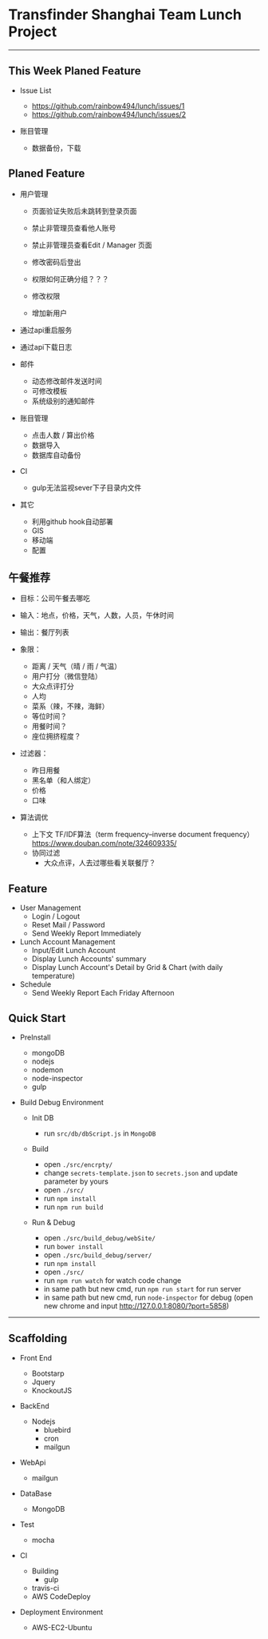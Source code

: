 # Transfinder Shanghai Team Lunch Project
----

## This Week Planed Feature
- Issue List
    - https://github.com/rainbow494/lunch/issues/1
	- https://github.com/rainbow494/lunch/issues/2

- 账目管理
	- 数据备份，下载

## Planed Feature
- 用户管理
	- 页面验证失败后未跳转到登录页面
    - 禁止非管理员查看他人账号
    - 禁止非管理员查看Edit / Manager 页面
	
    - 修改密码后登出
    - 权限如何正确分组？？？
    - 修改权限
    - 增加新用户

- 通过api重启服务
- 通过api下载日志

- 邮件
	- 动态修改邮件发送时间
    - 可修改模板
	- 系统级别的通知邮件

- 账目管理
    - 点击人数 / 算出价格
    - 数据导入
    - 数据库自动备份

- CI
    - gulp无法监视sever下子目录内文件

- 其它
    - 利用github hook自动部署
    - GIS
    - 移动端
    - 配置

## 午餐推荐
- 目标：公司午餐去哪吃

- 输入：地点，价格，天气，人数，人员，午休时间
- 输出：餐厅列表

- 象限： 
	- 距离 / 天气（晴 / 雨 / 气温）
	- 用户打分（微信登陆）
	- 大众点评打分
	- 人均
	- 菜系（辣，不辣，海鲜）
	- 等位时间？
	- 用餐时间？
	- 座位拥挤程度？

- 过滤器：
	- 昨日用餐
	- 黑名单（和人绑定）
	- 价格
	- 口味

- 算法调优
    - 上下文
        TF/IDF算法（term frequency–inverse document frequency）
        https://www.douban.com/note/324609335/
    - 协同过滤
      	- 大众点评，人去过哪些看关联餐厅？


## Feature
- User Management
    - Login / Logout
    - Reset Mail / Password
    - Send Weekly Report Immediately
- Lunch Account Management
    - Input/Edit Lunch Account
    - Display Lunch Accounts' summary
    - Display Lunch Account's Detail by Grid & Chart (with daily temperature)
- Schedule
    - Send Weekly Report Each Friday Afternoon

## Quick Start
- PreInstall
    - mongoDB
    - nodejs
    - nodemon
    - node-inspector
    - gulp

- Build Debug Environment
    - Init DB
        - run ```src/db/dbScript.js``` in ```MongoDB```

    - Build
        - open ```./src/encrpty/```
        - change ```secrets-template.json``` to ```secrets.json``` and update parameter by yours
        - open ```./src/```
        - run ```npm install ```
        - run ```npm run build```

    - Run & Debug
        - open ```./src/build_debug/webSite/```
        - run ```bower install ```
        - open ```./src/build_debug/server/```
        - run ```npm install ```
        - open ```./src/```
        - run ```npm run watch``` for watch code change
        - in same path but new cmd, run ```npm run start``` for run server
        - in same path but new cmd, run ```node-inspector``` for debug (open new chrome and input http://127.0.0.1:8080/?port=5858)

----

## Scaffolding

- Front End
    - Bootstarp
    - Jquery
    - KnockoutJS

- BackEnd
    - Nodejs
        - bluebird
        - cron
        - mailgun

- WebApi
    - mailgun

- DataBase
    - MongoDB

- Test
    - mocha

- CI
    - Building
        - gulp
    - travis-ci
    - AWS CodeDeploy

- Deployment Environment
    - AWS-EC2-Ubuntu
